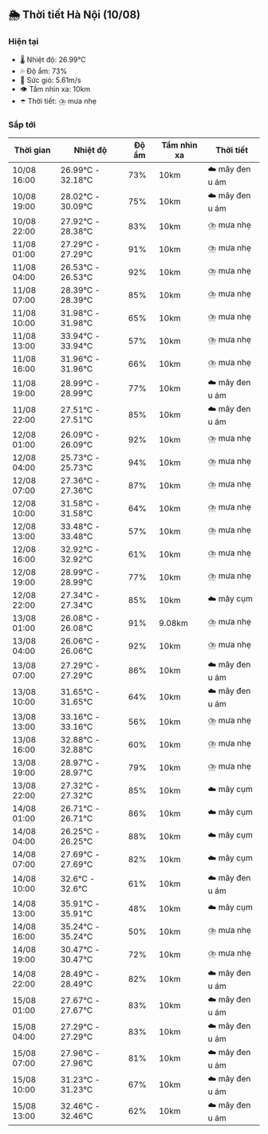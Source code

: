 ## 🌦️ Thời tiết Hà Nội (10/08)

### Hiện tại

- 🌡️ Nhiệt độ: 26.99℃
- 💦 Độ ẩm: 73%
- 💨 Sức gió: 5.61m/s
- 👁️ Tầm nhìn xa: 10km
- ☂️ Thời tiết: ⛈️ mưa nhẹ

### Sắp tới

| Thời gian | Nhiệt độ | Độ ẩm | Tầm nhìn xa | Thời tiết |
| --- | --- | --- | --- | --- |
| 10/08 16:00 | 26.99℃ - 32.18℃ | 73% | 10km | ☁️ mây đen u ám |
| 10/08 19:00 | 28.02℃ - 30.09℃ | 75% | 10km | ☁️ mây đen u ám |
| 10/08 22:00 | 27.92℃ - 28.38℃ | 83% | 10km | ⛈️ mưa nhẹ |
| 11/08 01:00 | 27.29℃ - 27.29℃ | 91% | 10km | ⛈️ mưa nhẹ |
| 11/08 04:00 | 26.53℃ - 26.53℃ | 92% | 10km | ⛈️ mưa nhẹ |
| 11/08 07:00 | 28.39℃ - 28.39℃ | 85% | 10km | ⛈️ mưa nhẹ |
| 11/08 10:00 | 31.98℃ - 31.98℃ | 65% | 10km | ⛈️ mưa nhẹ |
| 11/08 13:00 | 33.94℃ - 33.94℃ | 57% | 10km | ⛈️ mưa nhẹ |
| 11/08 16:00 | 31.96℃ - 31.96℃ | 66% | 10km | ⛈️ mưa nhẹ |
| 11/08 19:00 | 28.99℃ - 28.99℃ | 77% | 10km | ☁️ mây đen u ám |
| 11/08 22:00 | 27.51℃ - 27.51℃ | 85% | 10km | ☁️ mây đen u ám |
| 12/08 01:00 | 26.09℃ - 26.09℃ | 92% | 10km | ⛈️ mưa nhẹ |
| 12/08 04:00 | 25.73℃ - 25.73℃ | 94% | 10km | ⛈️ mưa nhẹ |
| 12/08 07:00 | 27.36℃ - 27.36℃ | 87% | 10km | ⛈️ mưa nhẹ |
| 12/08 10:00 | 31.58℃ - 31.58℃ | 64% | 10km | ⛈️ mưa nhẹ |
| 12/08 13:00 | 33.48℃ - 33.48℃ | 57% | 10km | ⛈️ mưa nhẹ |
| 12/08 16:00 | 32.92℃ - 32.92℃ | 61% | 10km | ⛈️ mưa nhẹ |
| 12/08 19:00 | 28.99℃ - 28.99℃ | 77% | 10km | ⛈️ mưa nhẹ |
| 12/08 22:00 | 27.34℃ - 27.34℃ | 85% | 10km | ☁️ mây cụm |
| 13/08 01:00 | 26.08℃ - 26.08℃ | 91% | 9.08km | ⛈️ mưa nhẹ |
| 13/08 04:00 | 26.06℃ - 26.06℃ | 92% | 10km | ⛈️ mưa nhẹ |
| 13/08 07:00 | 27.29℃ - 27.29℃ | 86% | 10km | ☁️ mây đen u ám |
| 13/08 10:00 | 31.65℃ - 31.65℃ | 64% | 10km | ☁️ mây đen u ám |
| 13/08 13:00 | 33.16℃ - 33.16℃ | 56% | 10km | ⛈️ mưa nhẹ |
| 13/08 16:00 | 32.88℃ - 32.88℃ | 60% | 10km | ⛈️ mưa nhẹ |
| 13/08 19:00 | 28.97℃ - 28.97℃ | 79% | 10km | ⛈️ mưa nhẹ |
| 13/08 22:00 | 27.32℃ - 27.32℃ | 85% | 10km | ☁️ mây cụm |
| 14/08 01:00 | 26.71℃ - 26.71℃ | 86% | 10km | ☁️ mây cụm |
| 14/08 04:00 | 26.25℃ - 26.25℃ | 88% | 10km | ☁️ mây cụm |
| 14/08 07:00 | 27.69℃ - 27.69℃ | 82% | 10km | ☁️ mây cụm |
| 14/08 10:00 | 32.6℃ - 32.6℃ | 61% | 10km | ☁️ mây đen u ám |
| 14/08 13:00 | 35.91℃ - 35.91℃ | 48% | 10km | ☁️ mây cụm |
| 14/08 16:00 | 35.24℃ - 35.24℃ | 50% | 10km | ⛈️ mưa nhẹ |
| 14/08 19:00 | 30.47℃ - 30.47℃ | 72% | 10km | ⛈️ mưa nhẹ |
| 14/08 22:00 | 28.49℃ - 28.49℃ | 82% | 10km | ☁️ mây đen u ám |
| 15/08 01:00 | 27.67℃ - 27.67℃ | 83% | 10km | ☁️ mây đen u ám |
| 15/08 04:00 | 27.29℃ - 27.29℃ | 83% | 10km | ☁️ mây đen u ám |
| 15/08 07:00 | 27.96℃ - 27.96℃ | 81% | 10km | ☁️ mây đen u ám |
| 15/08 10:00 | 31.23℃ - 31.23℃ | 67% | 10km | ☁️ mây đen u ám |
| 15/08 13:00 | 32.46℃ - 32.46℃ | 62% | 10km | ☁️ mây đen u ám |

